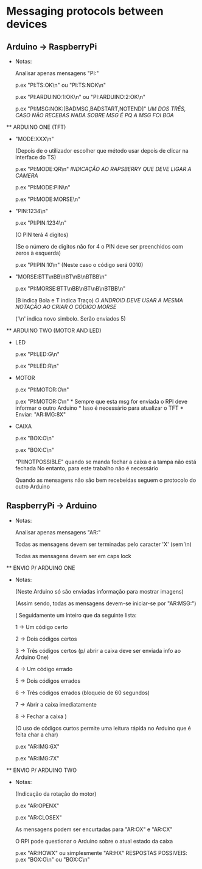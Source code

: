 # Messaging protocols between devices

## Arduino -> RaspberryPi

* Notas:

  Analisar apenas mensagens "PI:"

  p.ex "PI:TS:OK\n"      ou "PI:TS:NOK\n"

  p.ex "PI:ARDUINO:1:OK\n" ou "PI:ARDUINO:2:OK\n"

  p.ex "PI:MSG:NOK:[BADMSG,BADSTART,NOTEND]" *UM DOS TRÊS, CASO NÃO RECEBAS NADA SOBRE MSG É PQ A MSG FOI BOA*

** ARDUINO ONE (TFT)

* "MODE:XXX\n"

  (Depois de o utilizador escolher que método usar depois de clicar na interface do TS)

  p.ex "PI:MODE:QR\n" *INDICAÇÃO AO RAPSBERRY QUE DEVE LIGAR A CAMERA*

  p.ex "PI:MODE:PIN\n"

  p.ex "PI:MODE:MORSE\n"


* "PIN:1234\n"

  p.ex "PI:PIN:1234\n"

  (O PIN terá 4 digitos)

  (Se o número de digitos não for 4 o PIN deve ser preenchidos com zeros à esquerda)

  p.ex "PI:PIN:10\n" (Neste caso o código será 0010)


* "MORSE:BTT\nBB\nBT\nB\nBTBB\n"

  p.ex "PI:MORSE:BTT\nBB\nBT\nB\nBTBB\n"

  (B indica Bola e T indica Traço)  *O ANDROID DEVE USAR A MESMA NOTAÇÃO AO CRIAR O CÓDIGO MORSE*

  ('\n' indica novo simbolo. Serão enviados 5)

** ARDUINO TWO (MOTOR AND LED)


* LED

  p.ex "PI:LED:G\n"
  
  p.ex "PI:LED:R\n"


* MOTOR

  p.ex "PI:MOTOR:O\n"
  
  p.ex "PI:MOTOR:C\n" * Sempre que esta msg for enviada o RPI deve informar o outro Arduino 
                      * Isso é necessário para atualizar o TFT 
                      * Enviar: "AR:IMG:8X"
  
* CAIXA

  p.ex "BOX:O\n"
  
  p.ex "BOX:C\n"
  
  
  "PI:NOTPOSSIBLE" quando se manda fechar a caixa e a tampa não está fechada
  No entanto, para este trabalho não é necessário

  Quando as mensagens não são bem recebeidas seguem o protocolo do outro Arduino
  
## RaspberryPi -> Arduino

* Notas:  

  Analisar apenas mensagens "AR:"

  Todas as mensagens devem ser terminadas pelo caracter 'X' (sem \n)

  Todas as mensagens devem ser em caps lock

** ENVIO P/ ARDUINO ONE
* Notas:

  (Neste Arduino só são enviadas informação para mostrar imagens)

  (Assim sendo, todas as mensagens devem-se iniciar-se por "AR:MSG:")

  (
  Seguidamente um inteiro que da seguinte lista:

  1 -> Um código certo

  2 -> Dois códigos certos

  3 -> Três códigos certos  (p/ abrir a caixa deve ser enviada info ao Arduino One)

  4 -> Um código errado

  5 -> Dois códigos errados

  6 -> Três códigos errados (bloqueio de 60 segundos)

  7 -> Abrir a caixa imediatamente

  8 -> Fechar a caixa 
  )

  (O uso de códigos curtos permite uma leitura rápida no Arduino que é feita char a char)

  p.ex "AR:IMG:6X"

  p.ex "AR:IMG:7X"

** ENVIO P/ ARDUINO TWO

* Notas:

  (Indicação da rotação do motor)

  p.ex "AR:OPENX" 

  p.ex "AR:CLOSEX"
  
  As mensagens podem ser encurtadas para "AR:OX" e "AR:CX"

  O RPI pode questionar o Arduino sobre o atual estado da caixa 

  p.ex "AR:HOWX"  ou simplesmente  "AR:HX"
  RESPOSTAS POSSIVEIS:
  p.ex "BOX:O\n"  ou  "BOX:C\n"